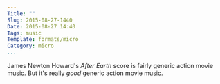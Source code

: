 ```yaml
---
Title: ""
Slug: 2015-08-27-1440
Date: 2015-08-27 14:40
Tags: music
Template: formats/micro
Category: micro
...
```


James Newton Howard's _After Earth_ score is fairly generic action movie music.
But it's really *good* generic action movie music.

